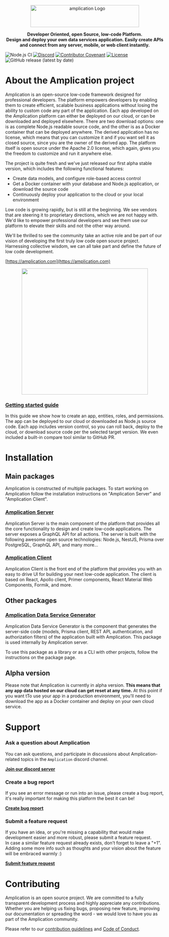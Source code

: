 <p align="center">
  <a href="https://amplication.com" target="_blank">
    <img width="344" height="70" src="https://amplication.com/assets/amplication-logo.svg" alt="amplication  Logo"></a>
</p>

 <p align="center"><b>Developer Oriented, open Source, low-code Platform. <br/>
 Design and deploy your own data services application. Easily create APIs and connect from any server, mobile, or web client instantly.</b></p>

![Node.js CI](https://github.com/amplication/amplication/workflows/Node.js%20CI/badge.svg)
[![Discord](https://img.shields.io/discord/757179260417867879?label=discord)](https://discord.gg/b8MrjU6)
[![Contributor Covenant](https://img.shields.io/badge/Contributor%20Covenant-v2.0%20adopted-ff69b4.svg)](code_of_conduct.md)
[![License](https://img.shields.io/badge/License-Apache%202.0-blue.svg)](https://opensource.org/licenses/Apache-2.0)
<img alt="GitHub release (latest by date)" src="https://img.shields.io/github/v/release/amplication/amplication?color=purple">

# About the Amplication project

Amplication is an open-source low-code framework designed for professional developers. The platform empowers developers by enabling them to create efficient, scalable business applications without losing the ability to custom code any part of the application. Each app developed on the Amplication platform can either be deployed on our cloud, or can be downloaded and deployed elsewhere. There are two download options: one is as complete Node.js readable source code, and the other is as a Docker container that can be deployed anywhere. The derived application has no license, which means that you can customize it and if you want sell it as closed source, since you are the owner of the derived app. The platform itself is open source under the Apache 2.0 license, which again, gives you the freedom to customize and run it anywhere else.

The project is quite fresh and we've just released our first alpha stable version, which includes the following functional features:

<ul>
  <li>Create data models, and configure role-based access control</li>
  <li>Get a Docker container with your database and Node.js application, or download the source code</li>
  <li>Continuously deploy your application to the cloud or your local environment</li>
</ul>

Low code is growing rapidly, but is still at the beginning. We see vendors that are steering it to proprietary directions, which we are not happy with. We'd like to empower professional developers and see them use our platform to elevate their skills and not the other way around.

We'll be thrilled to see the community take an active role and be part of our vision of developing the first truly low code open source project. Harnessing collective wisdom, we can all take part and define the future of low code development.

[https://amplication.com](https://amplication.com)

<p align="center">
<img src="https://amplication.com/assets/images/home-page.svg" height="400"/>
</p>

### [Getting started guide](https://docs.amplication.com/guides/getting-started/first-app)

In this guide we show how to create an app, entities, roles, and permissions. The app can be deployed to our cloud or downloaded as Node.js source code. Each app includes version control, so you can roll back, deploy to the cloud, or download source code per the selected target version. We even included a built-in compare tool similar to GitHub PR.

# Installation

## Main packages
Amplication is constructed of multiple packages. To start working on Amplication follow the installation instructions on "Amplication Server" and "Amplication Client".

### [Amplication Server](./packages/amplication-server/README.md)

Amplication Server is the main component of the platform that provides all the core functionality to design and create low-code applications.
The server exposes a GraphQL API for all actions. The server is built with the following awesome open source technologies: Node.js, NestJS, Prisma over PostgreSQL, GraphQL API, and many more...

### [Amplication Client](./packages/amplication-client/README.md)

Amplication Client is the front end of the platform that provides you with an easy to drive UI for building your next low-code application.
The client is based on React, Apollo client, Primer components, React Material Web Components, Formik, and more.

## Other packages

### [Amplication Data Service Generator](./packages/amplication-data-service-generator/README.md)

Amplication Data Service Generator is the component that generates the server-side code (models, Prisma client, REST API, authentication, and authorization filters) of the application built with Amplication. This package is used internally by Amplication server. 

To use this package as a library or as a CLI with other projects, follow the instructions on the package page.

## Alpha version

Please note that Amplication is currently in alpha version. <b>This means that any app data hosted on our cloud can get reset at any time.</b> At this point if you want tTo use your app in a production environment, you'll need to download the app as a Docker container and deploy on your own cloud service.

# Support

### Ask a question about Amplication

You can ask questions, and participate in discussions about Amplication-related topics in the `Amplication` discord channel.

[**Join our discord server**](https://discord.gg/b8MrjU6)

### Create a bug report

If you see an error message or run into an issue, please create a bug report, it's really important for making this platform the best it can be!

[**Create bug report**](https://github.com/amplication/amplication/issues/new?assignees=&labels=type%3A%20bug&template=bug_report.md&title=)

### Submit a feature request

If you have an idea, or you're missing a capability that would make development easier and more robust, please submit a feature request.<br/>
In case a similar feature request already exists, don't forget to leave a "+1". Adding some more info such as thoughts and your vision about the feature will be embraced warmly :)

[**Submit feature request**](https://github.com/amplication/amplication/issues/new?assignees=&labels=type%3A%20feature%20request&template=feature_request.md&title=)

# Contributing

Amplication is an open source project. We are committed to a fully transparent development process and highly appreciate any contributions. Whether you are helping us fixing bugs, proposing new feature, improving our documentation or spreading the word - we would love to have you as part of the Amplication community.

Please refer to our [contribution guidelines](./CONTRIBUTING.md) and [Code of Conduct](./code_of_conduct.md).
